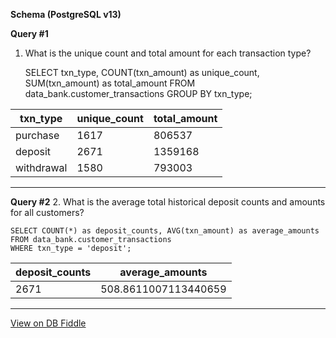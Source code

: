 **Schema (PostgreSQL v13)**


**Query #1**
1. What is the unique count and total amount for each transaction type?
    
    SELECT txn_type, COUNT(txn_amount) as unique_count, SUM(txn_amount) as total_amount 
    FROM data_bank.customer_transactions
    GROUP BY txn_type;

| txn_type   | unique_count | total_amount |
| ---------- | ------------ | ------------ |
| purchase   | 1617         | 806537       |
| deposit    | 2671         | 1359168      |
| withdrawal | 1580         | 793003       |

---
**Query #2**
2. What is the average total historical deposit counts and amounts for all customers?
    
    SELECT COUNT(*) as deposit_counts, AVG(txn_amount) as average_amounts
    FROM data_bank.customer_transactions
    WHERE txn_type = 'deposit';

| deposit_counts | average_amounts      |
| -------------- | -------------------- |
| 2671           | 508.8611007113440659 |

---

[View on DB Fiddle](https://www.db-fiddle.com/f/2GtQz4wZtuNNu7zXH5HtV4/3)

